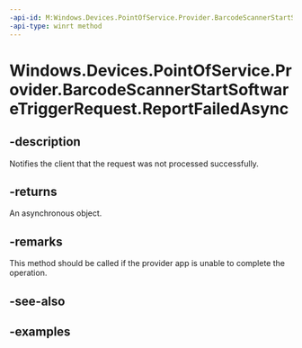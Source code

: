 ```yaml
---
-api-id: M:Windows.Devices.PointOfService.Provider.BarcodeScannerStartSoftwareTriggerRequest.ReportFailedAsync
-api-type: winrt method
---
```


<!-- Method syntax.
public IAsyncAction BarcodeScannerStartSoftwareTriggerRequest.ReportFailedAsync()
-->

# Windows.Devices.PointOfService.Provider.BarcodeScannerStartSoftwareTriggerRequest.ReportFailedAsync

## -description
Notifies the client that the request was not processed successfully.

## -returns
An asynchronous object.

## -remarks
This method should be called if the provider app is unable to complete the operation.

## -see-also

## -examples

